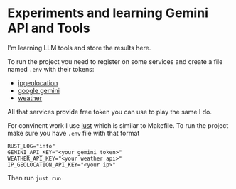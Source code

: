 # Experiments and learning Gemini API and Tools

I'm learning LLM tools and store the results here. 

To run the project you need to register on some services and create a file named `.env` with their tokens:
- [ipgeolocation](https://ipgeolocation.io/ip-location-api.html)
- [google gemini](https://gemini.google.com/app)
- [weather](https://www.weatherapi.com)

All that services provide free token you can use to play the same I do.

For convinent work I use [just](https://just.systems) which is similar to Makefile. To run the project make sure you have `.env` file with that format

```text
RUST_LOG="info"
GEMINI_API_KEY="<your gemini token>"
WEATHER_API_KEY="<your weather api>"
IP_GEOLOCATION_API_KEY="<your ip>"
```

Then run `just run`
